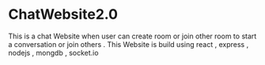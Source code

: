 # ChatWebsite2.0
This is a chat Website when user can create room or join other room to start a conversation or join others . This Website is build using react , express , nodejs , mongdb , socket.io 
